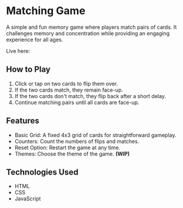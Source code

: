 # Matching Game
A simple and fun memory game where players match pairs of cards. It challenges memory and concentration while providing an engaging experience for all ages.

Live here:

## How to Play
1. Click or tap on two cards to flip them over.
2. If the two cards match, they remain face-up.
3. If the two cards don't match, they flip back after a short delay.
4. Continue matching pairs until all cards are face-up.

## Features
- Basic Grid: A fixed 4x3 grid of cards for straightforward gameplay.
- Counters: Count the numbers of flips and matches.
- Reset Option: Restart the game at any time.
- Themes: Choose the theme of the game. **(WIP)**

## Technologies Used
- HTML
- CSS
- JavaScript
